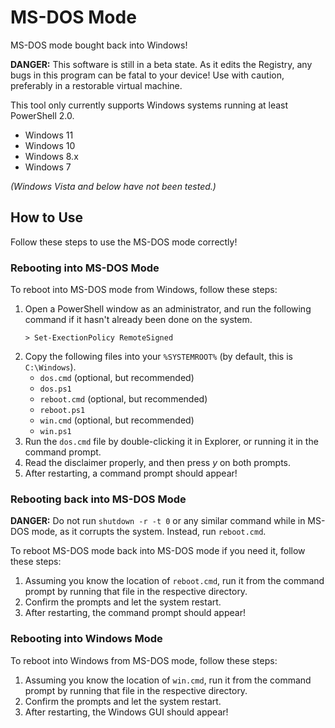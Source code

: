 # MS-DOS Mode

MS-DOS mode bought back into Windows!

**DANGER:** This software is still in a beta state. As it edits the Registry, any bugs in this program can be fatal to your device! Use with caution, preferably in a restorable virtual machine.

This tool only currently supports Windows systems running at least PowerShell 2.0.

- Windows 11
- Windows 10
- Windows 8.x
- Windows 7

_(Windows Vista and below have not been tested.)_

## How to Use

Follow these steps to use the MS-DOS mode correctly!

### Rebooting into MS-DOS Mode

To reboot into MS-DOS mode from Windows, follow these steps:

1.  Open a PowerShell window as an administrator, and run the following command if it hasn't already been done on the system.
    ```
    > Set-ExectionPolicy RemoteSigned
    ```
2.  Copy the following files into your `%SYSTEMROOT%` (by default, this is `C:\Windows`).
    - `dos.cmd` (optional, but recommended)
    - `dos.ps1`
    - `reboot.cmd` (optional, but recommended)
    - `reboot.ps1`
    - `win.cmd` (optional, but recommended)
    - `win.ps1`
3.  Run the `dos.cmd` file by double-clicking it in Explorer, or running it in the command prompt.
4.  Read the disclaimer properly, and then press _y_ on both prompts.
5.  After restarting, a command prompt should appear!

### Rebooting back into MS-DOS Mode

**DANGER:** Do not run `shutdown -r -t 0` or any similar command while in MS-DOS mode, as it corrupts the system. Instead, run `reboot.cmd`.

To reboot MS-DOS mode back into MS-DOS mode if you need it, follow these steps:

1.  Assuming you know the location of `reboot.cmd`, run it from the command prompt by running that file in the respective directory.
2.  Confirm the prompts and let the system restart.
3.  After restarting, the command prompt should appear!

### Rebooting into Windows Mode

To reboot into Windows from MS-DOS mode, follow these steps:

1.  Assuming you know the location of `win.cmd`, run it from the command prompt by running that file in the respective directory.
2.  Confirm the prompts and let the system restart.
3.  After restarting, the Windows GUI should appear!

